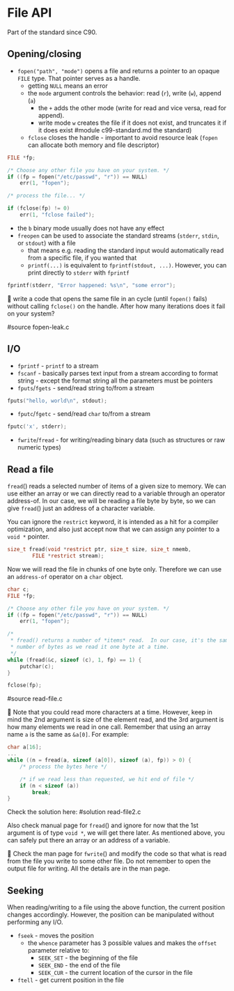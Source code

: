 # File API

Part of the standard since C90.

## Opening/closing

- `fopen("path", "mode")` opens a file and returns a pointer to an opaque `FILE`
  type.  That pointer serves as a handle.
	- getting `NULL` means an error
	- the `mode` argument controls the behavior: read (`r`), write (`w`),
	  append (`a`)
		- the `+` adds the other mode (write for read and vice versa,
		  read for append).
	  - write mode `w` creates the file if it does not exist, and truncates
	    it if it does exist
#module c99-standard.md the standard)
	- `fclose` closes the handle
		  - important to avoid resource leak (`fopen` can allocate both
		    memory and file descriptor)
```C
FILE *fp;

/* Choose any other file you have on your system. */
if ((fp = fopen("/etc/passwd", "r")) == NULL)
	err(1, "fopen");

/* process the file... */

if (fclose(fp) != 0)
	err(1, "fclose failed");
```

- the `b` binary mode usually does not have any effect
- `freopen` can be used to associate the standard streams (`stderr`, `stdin`, or
  `stdout`) with a file
	- that means e.g. reading the standard input would automatically read
	  from a specific file, if you wanted that
	- `printf(...)` is equivalent to `fprintf(stdout, ...)`.  However, you
	  can print directly to `stderr` with `fprintf`

```C
fprintf(stderr, "Error happened: %s\n", "some error");
```

:wrench: write a code that opens the same file in an cycle (until `fopen()`
fails) without calling `fclose()` on the handle. After how many iterations does
it fail on your system?

#source fopen-leak.c

## I/O

- `fprintf` - `printf` to a stream
- `fscanf`
	  - basically parses text input from a stream according to format string
	  - except the format string all the parameters must be pointers
- `fputs`/`fgets` - send/read string to/from a stream

```C
fputs("hello, world\n", stdout);
```

- `fputc`/`fgetc` - send/read `char` to/from a stream

```C
fputc('x', stderr);
```

- `fwrite`/`fread` - for writing/reading binary data (such as structures or raw
  numeric types)

## Read a file

`fread`() reads a selected number of items of a given size to memory.  We can
use either an array or we can directly read to a variable through an operator
address-of.  In our case, we will be reading a file byte by byte, so we can give
`fread`() just an address of a character variable.

You can ignore the `restrict` keyword, it is intended as a hit for a compiler
optimization, and also just accept now that we can assign any pointer to a `void
*` pointer.

```C
size_t fread(void *restrict ptr, size_t size, size_t nmemb,
	    FILE *restrict stream);
```

Now we will read the file in chunks of one byte only.  Therefore we can use an
`address-of` operator on a `char` object.

```C
char c;
FILE *fp;

/* Choose any other file you have on your system. */
if ((fp = fopen("/etc/passwd", "r")) == NULL)
	err(1, "fopen");

/*
 * fread() returns a number of *items* read.  In our case, it's the same as
 * number of bytes as we read it one byte at a time.
 */
while (fread(&c, sizeof (c), 1, fp) == 1) {
	putchar(c);
}

fclose(fp);
```

#source read-file.c

:wrench: Note that you could read more characters at a time.  However, keep in
mind the 2nd argument is size of the element read, and the 3rd argument is how
many elements we read in one call.  Remember that using an array name `a` is the
same as `&a[0]`.  For example:

```C
char a[16];
...
while ((n = fread(a, sizeof (a[0]), sizeof (a), fp)) > 0) {
	/* process the bytes here */

	/* if we read less than requested, we hit end of file */
	if (n < sizeof (a))
		break;
}
```

Check the solution here:
#solution read-file2.c

Also check manual page for `fread`() and ignore for now that the 1st argument is
of type `void *`, we will get there later.  As mentioned above, you can safely
put there an array or an address of a variable.

:wrench: Check the man page for `fwrite`() and modify the code so that what is
read from the file you write to some other file.  Do not remember to open the
output file for writing.  All the details are in the man page.

## Seeking

When reading/writing to a file using the above function, the current position
changes accordingly.  However, the position can be manipulated without
performing any I/O.

- `fseek` - moves the position
	- the `whence` parameter has 3 possible values and makes the `offset`
	  parameter relative to:
		- `SEEK_SET` - the beginning of the file
		- `SEEK_END` - the end of the file
		- `SEEK_CUR` - the current location of the cursor in the file
- `ftell` - get current position in the file
